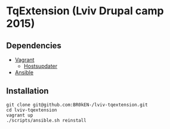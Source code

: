 # TqExtension (Lviv Drupal camp 2015)

## Dependencies

- [Vagrant](https://www.vagrantup.com/downloads.html)
  - [Hostsupdater](https://github.com/cogitatio/vagrant-hostsupdater)
- [Ansible](https://github.com/ansible/ansible)

## Installation

```shell
git clone git@github.com:BR0kEN-/lviv-tqextension.git
cd lviv-tqextension
vagrant up
./scripts/ansible.sh reinstall
```
